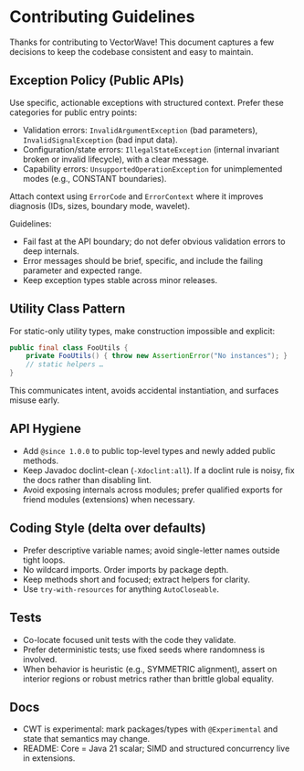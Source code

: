 # Contributing Guidelines

Thanks for contributing to VectorWave! This document captures a few decisions to keep the codebase consistent and easy to maintain.

## Exception Policy (Public APIs)

Use specific, actionable exceptions with structured context. Prefer these categories for public entry points:

- Validation errors: `InvalidArgumentException` (bad parameters), `InvalidSignalException` (bad input data).
- Configuration/state errors: `IllegalStateException` (internal invariant broken or invalid lifecycle), with a clear message.
- Capability errors: `UnsupportedOperationException` for unimplemented modes (e.g., CONSTANT boundaries).

Attach context using `ErrorCode` and `ErrorContext` where it improves diagnosis (IDs, sizes, boundary mode, wavelet).

Guidelines:
- Fail fast at the API boundary; do not defer obvious validation errors to deep internals.
- Error messages should be brief, specific, and include the failing parameter and expected range.
- Keep exception types stable across minor releases.

## Utility Class Pattern

For static-only utility types, make construction impossible and explicit:

```java
public final class FooUtils {
    private FooUtils() { throw new AssertionError("No instances"); }
    // static helpers …
}
```

This communicates intent, avoids accidental instantiation, and surfaces misuse early.

## API Hygiene

- Add `@since 1.0.0` to public top-level types and newly added public methods.
- Keep Javadoc doclint-clean (`-Xdoclint:all`). If a doclint rule is noisy, fix the docs rather than disabling lint.
- Avoid exposing internals across modules; prefer qualified exports for friend modules (extensions) when necessary.

## Coding Style (delta over defaults)

- Prefer descriptive variable names; avoid single-letter names outside tight loops.
- No wildcard imports. Order imports by package depth.
- Keep methods short and focused; extract helpers for clarity.
- Use `try-with-resources` for anything `AutoCloseable`.

## Tests

- Co-locate focused unit tests with the code they validate.
- Prefer deterministic tests; use fixed seeds where randomness is involved.
- When behavior is heuristic (e.g., SYMMETRIC alignment), assert on interior regions or robust metrics rather than brittle global equality.

## Docs

- CWT is experimental: mark packages/types with `@Experimental` and state that semantics may change.
- README: Core = Java 21 scalar; SIMD and structured concurrency live in extensions.


